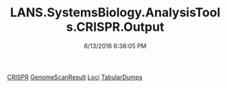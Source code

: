 ﻿---
title: LANS.SystemsBiology.AnalysisTools.CRISPR.Output
date: 6/13/2016 6:38:05 PM
---

[CRISPR](T-LANS.SystemsBiology.AnalysisTools.CRISPR.Output.CRISPR.html)
[GenomeScanResult](T-LANS.SystemsBiology.AnalysisTools.CRISPR.Output.GenomeScanResult.html)
[Loci](T-LANS.SystemsBiology.AnalysisTools.CRISPR.Output.Loci.html)
[TabularDumps](T-LANS.SystemsBiology.AnalysisTools.CRISPR.Output.TabularDumps.html)
